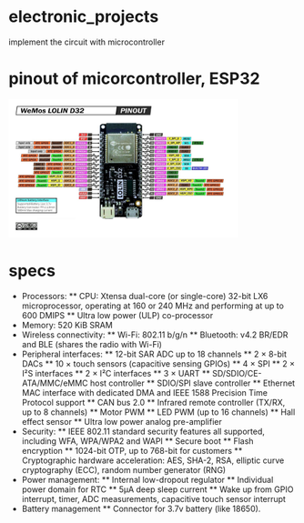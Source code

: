 # electronic_projects
implement the circuit with microcontroller

# pinout of micorcontroller, ESP32
<img align="justify" src="ESP32-WeMos-LOLIN-D32-pinout.jpg" alt="CG" style="width:80%">

# specs
* Processors:
** CPU: Xtensa dual-core (or single-core) 32-bit LX6 microprocessor, operating at 160 or 240 MHz and performing at up to 600 DMIPS
** Ultra low power (ULP) co-processor
* Memory: 520 KiB SRAM
* Wireless connectivity:
** Wi-Fi: 802.11 b/g/n
** Bluetooth: v4.2 BR/EDR and BLE (shares the radio with Wi-Fi)
* Peripheral interfaces:
** 12-bit SAR ADC up to 18 channels
** 2 × 8-bit DACs
** 10 × touch sensors (capacitive sensing GPIOs)
** 4 × SPI
** 2 × I²S interfaces
** 2 × I²C interfaces
** 3 × UART
** SD/SDIO/CE-ATA/MMC/eMMC host controller
** SDIO/SPI slave controller
** Ethernet MAC interface with dedicated DMA and IEEE 1588 Precision Time Protocol support
** CAN bus 2.0
** Infrared remote controller (TX/RX, up to 8 channels)
** Motor PWM
** LED PWM (up to 16 channels)
** Hall effect sensor
** Ultra low power analog pre-amplifier
* Security:
** IEEE 802.11 standard security features all supported, including WFA, WPA/WPA2 and WAPI
** Secure boot
** Flash encryption
** 1024-bit OTP, up to 768-bit for customers
** Cryptographic hardware acceleration: AES, SHA-2, RSA, elliptic curve cryptography (ECC), random number generator (RNG)
* Power management:
** Internal low-dropout regulator
** Individual power domain for RTC
** 5μA deep sleep current
**  Wake up from GPIO interrupt, timer, ADC measurements, capacitive touch sensor interrupt
* Battery management
** Connector for 3.7v battery (like 18650).
